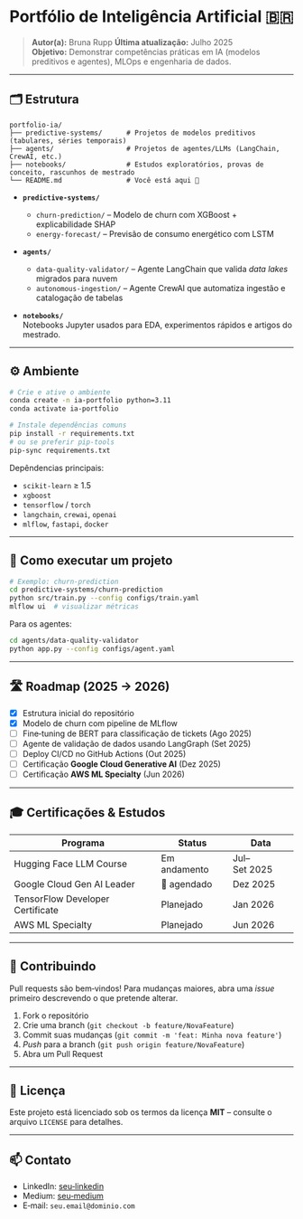 # Portfólio de Inteligência Artificial 🇧🇷

> **Autor(a):** Bruna Rupp 
> **Última atualização:** Julho 2025  
> **Objetivo:** Demonstrar competências práticas em IA (modelos preditivos e agentes), MLOps e engenharia de dados.

---

## 🗂️ Estrutura

```
portfolio-ia/
├── predictive-systems/      # Projetos de modelos preditivos (tabulares, séries temporais)
├── agents/                  # Projetos de agentes/LLMs (LangChain, CrewAI, etc.)
├── notebooks/               # Estudos exploratórios, provas de conceito, rascunhos de mestrado
└── README.md                # Você está aqui 🙂
```

- **`predictive-systems/`**  
  - `churn-prediction/` – Modelo de churn com XGBoost + explicabilidade SHAP  
  - `energy-forecast/` – Previsão de consumo energético com LSTM

- **`agents/`**  
  - `data-quality-validator/` – Agente LangChain que valida _data lakes_ migrados para nuvem  
  - `autonomous-ingestion/` – Agente CrewAI que automatiza ingestão e catalogação de tabelas

- **`notebooks/`**  
  Notebooks Jupyter usados para EDA, experimentos rápidos e artigos do mestrado.

---

## ⚙️ Ambiente

```bash
# Crie e ative o ambiente
conda create -n ia-portfolio python=3.11
conda activate ia-portfolio

# Instale dependências comuns
pip install -r requirements.txt
# ou se preferir pip-tools
pip-sync requirements.txt
```

Depêndencias principais:
- `scikit-learn` ≥ 1.5  
- `xgboost`  
- `tensorflow` / `torch`  
- `langchain`, `crewai`, `openai`  
- `mlflow`, `fastapi`, `docker`

---

## 🚀 Como executar um projeto

```bash
# Exemplo: churn-prediction
cd predictive-systems/churn-prediction
python src/train.py --config configs/train.yaml
mlflow ui  # visualizar métricas
```

Para os agentes:

```bash
cd agents/data-quality-validator
python app.py --config configs/agent.yaml
```

---

## 🛣️ Roadmap (2025 → 2026)

- [x] Estrutura inicial do repositório
- [x] Modelo de churn com pipeline de MLflow
- [ ] Fine‑tuning de BERT para classificação de tickets (Ago 2025)
- [ ] Agente de validação de dados usando LangGraph (Set 2025)
- [ ] Deploy CI/CD no GitHub Actions (Out 2025)
- [ ] Certificação **Google Cloud Generative AI** (Dez 2025)
- [ ] Certificação **AWS ML Specialty** (Jun 2026)

---

## 🎓 Certificações & Estudos

| Programa | Status | Data |
|----------|--------|------|
| Hugging Face LLM Course | Em andamento | Jul–Set 2025 |
| Google Cloud Gen AI Leader | 👀 agendado | Dez 2025 |
| TensorFlow Developer Certificate | Planejado | Jan 2026 |
| AWS ML Specialty | Planejado | Jun 2026 |

---

## 🤝 Contribuindo

Pull requests são bem‑vindos! Para mudanças maiores, abra uma _issue_ primeiro descrevendo o que pretende alterar.

1. Fork o repositório  
2. Crie uma branch (`git checkout -b feature/NovaFeature`)  
3. Commit suas mudanças (`git commit -m 'feat: Minha nova feature'`)  
4. _Push_ para a branch (`git push origin feature/NovaFeature`)  
5. Abra um Pull Request

---

## 📝 Licença

Este projeto está licenciado sob os termos da licença **MIT** – consulte o arquivo `LICENSE` para detalhes.

---

## 📫 Contato

- LinkedIn: [seu‑linkedin](https://linkedin.com/in/seu-linkedin)
- Medium: [seu‑medium](https://medium.com/@seu-medium)
- E‑mail: `seu.email@dominio.com`
